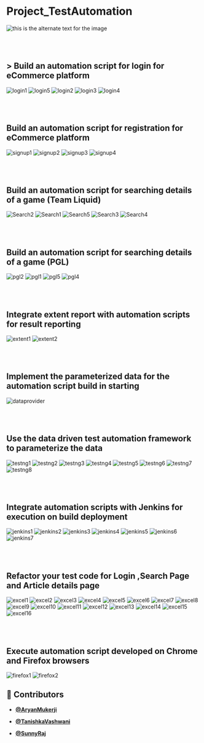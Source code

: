 # Project_TestAutomation

![this is the alternate text for the image](https://blog.autify.com/static/0b1fa7c84cc543a52641d6395ad328c0/553fd/selenium-logo.png)

<br/>
<br/>

## > Build an automation script for login for eCommerce platform

![login1](https://github.com/Tani21/Project_TestAutomation/blob/main/ReadmeScreenshots/login1.jpeg)
![login5](https://github.com/Tani21/Project_TestAutomation/blob/main/ReadmeScreenshots/login5.jpeg)
![login2](https://github.com/Tani21/Project_TestAutomation/blob/main/ReadmeScreenshots/login2.jpeg)
![login3](https://github.com/Tani21/Project_TestAutomation/blob/main/ReadmeScreenshots/login3.jpeg)
![login4](https://github.com/Tani21/Project_TestAutomation/blob/main/ReadmeScreenshots/login4.jpeg)

<br/>
<br/>

## Build an automation script for registration for eCommerce platform

![signup1](https://github.com/Tani21/Project_TestAutomation/blob/main/ReadmeScreenshots/signup1.jpeg)
![signup2](https://github.com/Tani21/Project_TestAutomation/blob/main/ReadmeScreenshots/signup2.jpeg)
![signup3](https://github.com/Tani21/Project_TestAutomation/blob/main/ReadmeScreenshots/signup3.jpeg)
![signup4](https://github.com/Tani21/Project_TestAutomation/blob/main/ReadmeScreenshots/signup4.jpeg)

<br/>
<br/>

## Build an automation script for searching details of a game (Team Liquid)

![Search2](https://github.com/Tani21/Project_TestAutomation/blob/main/ReadmeScreenshots/search2.jpeg)
![Search1](https://github.com/Tani21/Project_TestAutomation/blob/main/ReadmeScreenshots/search1.jpeg)
![Search5](https://github.com/Tani21/Project_TestAutomation/blob/main/ReadmeScreenshots/search5.jpeg)
![Search3](https://github.com/Tani21/Project_TestAutomation/blob/main/ReadmeScreenshots/search3.jpeg)
![Search4](https://github.com/Tani21/Project_TestAutomation/blob/main/ReadmeScreenshots/search4.jpeg)


<br/>
<br/>

## Build an automation script for searching details of a game (PGL)

![pgl2](https://github.com/Tani21/Project_TestAutomation/blob/main/ReadmeScreenshots/pgl2.jpeg)
![pgl1](https://github.com/Tani21/Project_TestAutomation/blob/main/ReadmeScreenshots/pgl1.jpeg)
![pgl5](https://github.com/Tani21/Project_TestAutomation/blob/main/ReadmeScreenshots/pgl5.jpeg)
![pgl4](https://github.com/Tani21/Project_TestAutomation/blob/main/ReadmeScreenshots/pgl4.jpeg)

<br/>
<br/>

## Integrate extent report with automation scripts for result reporting

![extent1](https://github.com/Tani21/Project_TestAutomation/blob/main/ReadmeScreenshots/extent1.jpeg)
![extent2](https://github.com/Tani21/Project_TestAutomation/blob/main/ReadmeScreenshots/extent2.jpeg)

<br/>
<br/>

## Implement the parameterized data for the automation script build in starting

![dataprovider](https://github.com/Tani21/Project_TestAutomation/blob/main/ReadmeScreenshots/Dataprovider1.jpeg)

<br/>
<br/>

## Use the data driven test automation framework to parameterize the data

![testng1](https://github.com/Tani21/Project_TestAutomation/blob/main/ReadmeScreenshots/testng1.jpeg)
![testng2](https://github.com/Tani21/Project_TestAutomation/blob/main/ReadmeScreenshots/testng2.jpeg)
![testng3](https://github.com/Tani21/Project_TestAutomation/blob/main/ReadmeScreenshots/testng3.jpeg)
![testng4](https://github.com/Tani21/Project_TestAutomation/blob/main/ReadmeScreenshots/testng4.jpeg)
![testng5](https://github.com/Tani21/Project_TestAutomation/blob/main/ReadmeScreenshots/testng5.jpeg)
![testng6](https://github.com/Tani21/Project_TestAutomation/blob/main/ReadmeScreenshots/testng6.jpeg)
![testng7](https://github.com/Tani21/Project_TestAutomation/blob/main/ReadmeScreenshots/testng7.jpeg)
![testng8](https://github.com/Tani21/Project_TestAutomation/blob/main/ReadmeScreenshots/testng.jpeg)

<br/>
<br/>

## Integrate automation scripts with Jenkins for execution on build deployment   

![jenkins1](https://github.com/Tani21/Project_TestAutomation/blob/main/ReadmeScreenshots/jenkins1.jpeg)
![jenkins2](https://github.com/Tani21/Project_TestAutomation/blob/main/ReadmeScreenshots/jenkins2.jpeg)
![jenkins3](https://github.com/Tani21/Project_TestAutomation/blob/main/ReadmeScreenshots/jenkins3.jpeg)
![jenkins4](https://github.com/Tani21/Project_TestAutomation/blob/main/ReadmeScreenshots/jenkins4.jpeg)
![jenkins5](https://github.com/Tani21/Project_TestAutomation/blob/main/ReadmeScreenshots/jenkins5.jpeg)
![jenkins6](https://github.com/Tani21/Project_TestAutomation/blob/main/ReadmeScreenshots/jenkins6.jpeg)
![jenkins7](https://github.com/Tani21/Project_TestAutomation/blob/main/ReadmeScreenshots/jenkins7.jpeg)

<br/>
<br/>

## Refactor your test code for Login ,Search Page and Article details page

![excel1](https://github.com/Tani21/Project_TestAutomation/blob/main/ReadmeScreenshots/excel1.jpeg)
![excel2](https://github.com/Tani21/Project_TestAutomation/blob/main/ReadmeScreenshots/excel2.jpeg)
![excel3](https://github.com/Tani21/Project_TestAutomation/blob/main/ReadmeScreenshots/excel3.jpeg)
![excel4](https://github.com/Tani21/Project_TestAutomation/blob/main/ReadmeScreenshots/excel4.jpeg)
![excel5](https://github.com/Tani21/Project_TestAutomation/blob/main/ReadmeScreenshots/excel5.jpeg)
![excel6](https://github.com/Tani21/Project_TestAutomation/blob/main/ReadmeScreenshots/excel6.jpeg)
![excel7](https://github.com/Tani21/Project_TestAutomation/blob/main/ReadmeScreenshots/excel7.jpeg)
![excel8](https://github.com/Tani21/Project_TestAutomation/blob/main/ReadmeScreenshots/excel8.jpeg)
![excel9](https://github.com/Tani21/Project_TestAutomation/blob/main/ReadmeScreenshots/excel9.jpeg)
![excel10](https://github.com/Tani21/Project_TestAutomation/blob/main/ReadmeScreenshots/excel10.jpeg)
![excel11](https://github.com/Tani21/Project_TestAutomation/blob/main/ReadmeScreenshots/excel11.jpeg)
![excel12](https://github.com/Tani21/Project_TestAutomation/blob/main/ReadmeScreenshots/excel12.jpeg)
![excel13](https://github.com/Tani21/Project_TestAutomation/blob/main/ReadmeScreenshots/excel13.jpeg)
![excel14](https://github.com/Tani21/Project_TestAutomation/blob/main/ReadmeScreenshots/excel14.jpeg)
![excel15](https://github.com/Tani21/Project_TestAutomation/blob/main/ReadmeScreenshots/excel15.jpeg)
![excel16](https://github.com/Tani21/Project_TestAutomation/blob/main/ReadmeScreenshots/excelreader.jpeg)


<br/>
<br/>

## Execute automation script developed on Chrome and Firefox browsers  

![firefox1](https://github.com/Tani21/Project_TestAutomation/blob/main/ReadmeScreenshots/chrome1.png)
![firefox2](https://github.com/Tani21/Project_TestAutomation/blob/main/ReadmeScreenshots/chrome2.png)




## 👥 Contributors

- **[@AryanMukerji](https://github.com/AryanMukerji)**

- **[@TanishkaVashwani](https://github.com/Tani21)**

- **[@SunnyRaj](https://github.com/sunnyraj5555)**
